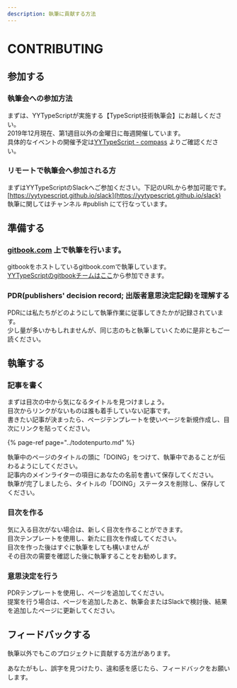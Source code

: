 ```yaml
---
description: 執筆に貢献する方法
---
```


# CONTRIBUTING

## 参加する

### 執筆会への参加方法

まずは、YYTypeScriptが実施する【TypeScript技術執筆会】にお越しください。  
2019年12月現在、第1週目以外の金曜日に毎週開催しています。  
具体的なイベントの開催予定は[YYTypeScript - compass](https://yyts.connpass.com/) よりご確認ください。  


### リモートで執筆会へ参加される方

まずはYYTypeScriptのSlackへご参加ください。下記のURLから参加可能です。  
[https://yytypescript.github.io/slack](https://yytypescript.github.io/slack)  
執筆に関してはチャンネル \#publish にて行なっています。

## 準備する

### [gitbook.com](https://gitbook.com) 上で執筆を行います。

gitbookをホストしているgitbook.comで執筆しています。  
[YYTypeScriptのgitbookチームはここ](https://app.gitbook.com/invite/yyts?invite=-Lw1ObCW8Ut0NnNfHG1w)から参加できます。

### PDR\(publishers' decision record; 出版者意思決定記録\)を理解する

PDRには私たちがどのようにして執筆作業に従事してきたかが記録されています。  
少し量が多いかもしれませんが、同じ志のもと執筆していくために是非ともご一読ください。

## 執筆する

### 記事を書く

まずは目次の中から気になるタイトルを見つけましょう。  
目次からリンクがないものは誰も着手していない記事です。  
書きたい記事が決まったら、ページテンプレートを使いページを新規作成し、目次にリンクを貼ってください。

{% page-ref page="../todotenpurto.md" %}

執筆中のページのタイトルの頭に「DOING」をつけて、執筆中であることが伝わるようにしてください。  
記事内のメインライターの項目にあなたの名前を書いて保存してください。  
執筆が完了しましたら、タイトルの「DOING」ステータスを削除し、保存してください。  


### 目次を作る

気に入る目次がない場合は、新しく目次を作ることができます。  
目次テンプレートを使用し、新たに目次を作成してください。  
目次を作った後はすぐに執筆をしても構いませんが  
その目次の需要を確認した後に執筆することをお勧めします。  


### 意思決定を行う

PDRテンプレートを使用し、ページを追加してください。  
提案を行う場合は、ページを追加したあと、執筆会またはSlackで検討後、結果を追加したページに更新してください。



## フィードバックする

執筆以外でもこのプロジェクトに貢献する方法があります。

あなたがもし、誤字を見つけたり、違和感を感じたら、フィードバックをお願いします。

